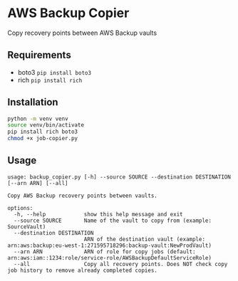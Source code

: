 # AWS Backup Copier

Copy recovery points between AWS Backup vaults

## Requirements

- boto3 `pip install boto3`
- rich `pip install rich`

## Installation

````bash
python -m venv venv
source venv/bin/activate
pip install rich boto3
chmod +x job-copier.py
````

## Usage

````none
usage: backup_copier.py [-h] --source SOURCE --destination DESTINATION [--arn ARN] [--all]

Copy AWS Backup recovery points between vaults.

options:
  -h, --help            show this help message and exit
  --source SOURCE       Name of the vault to copy from (example: SourceVault)
  --destination DESTINATION
                        ARN of the destination vault (example: arn:aws:backup:eu-west-1:271595718296:backup-vault:NewProdVault)
  --arn ARN             ARN of role for copy jobs (default: arn:aws:iam::1234:role/service-role/AWSBackupDefaultServiceRole)
  --all                 Copy all recovery points. Does NOT check copy job history to remove already completed copies.
````